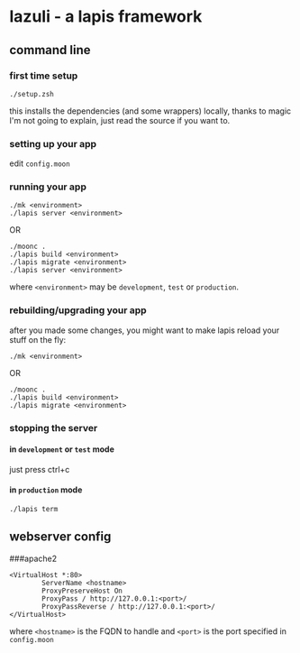 # lazuli - a lapis framework
## command line
### first time setup

    ./setup.zsh

this installs the dependencies (and some wrappers) locally, thanks to magic I'm not going to explain, just read the source if you want to.

### setting up your app

edit `config.moon`

### running your app

    ./mk <environment>
    ./lapis server <environment>

OR

    ./moonc .
    ./lapis build <environment>
    ./lapis migrate <environment>
    ./lapis server <environment>

where `<environment>` may be `development`, `test` or `production`.

### rebuilding/upgrading your app

after you made some changes, you might want to make lapis reload your stuff on the fly:

    ./mk <environment>

OR

    ./moonc .
    ./lapis build <environment>
    ./lapis migrate <environment>

### stopping the server

#### in `development` or `test` mode

just press ctrl+c

#### in `production` mode

    ./lapis term

## webserver config
###apache2

    <VirtualHost *:80>
            ServerName <hostname>
            ProxyPreserveHost On
            ProxyPass / http://127.0.0.1:<port>/
            ProxyPassReverse / http://127.0.0.1:<port>/
    </VirtualHost>

where `<hostname>` is the FQDN to handle and `<port>` is the port specified in `config.moon`
